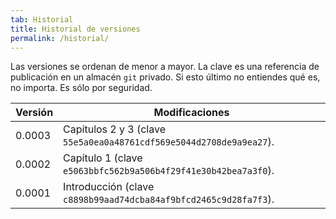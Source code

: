 ```yaml
---
tab: Historial
title: Historial de versiones
permalink: /historial/
---
```


Las versiones se ordenan de menor a mayor. La clave es una referencia de publicación en un almacén `git` privado. Si esto último no entiendes qué es, no importa. Es sólo por seguridad.

Versión | Modificaciones
--------- | -----------------
0.0003       | Capítulos 2 y 3 (clave `55e5a0ea0a48761cdf569e5044d2708de9a9ea27`).
0.0002       | Capítulo 1 (clave `e5063bbfc562b9a506b4f29f41e30b42bea7a3f0`).
0.0001       | Introducción (clave `c8898b99aad74dcba84af9bfcd2465c9d28fa7f3`).
